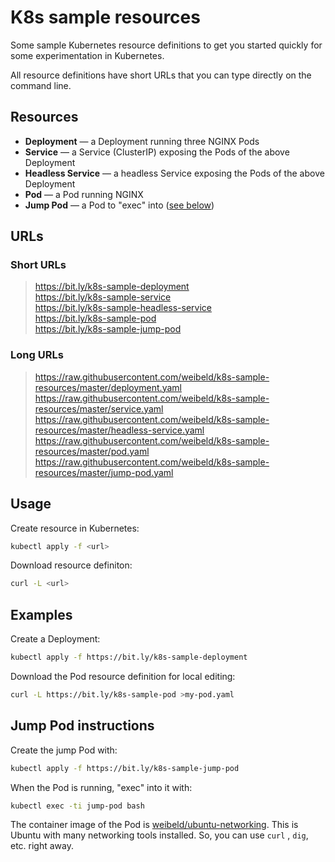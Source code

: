 # K8s sample resources

Some sample Kubernetes resource definitions to get you started quickly for some experimentation in Kubernetes.

All resource definitions have short URLs that you can type directly on the command line.

## Resources

- **Deployment** — a Deployment running three NGINX Pods
- **Service** — a Service (ClusterIP) exposing the Pods of the above Deployment
- **Headless Service** — a headless Service exposing the Pods of the above Deployment
- **Pod** — a Pod running NGINX
- **Jump Pod** — a Pod to "exec" into ([see below](#jump-pod-instructions))

## URLs

### Short URLs

> <https://bit.ly/k8s-sample-deployment><br />
<https://bit.ly/k8s-sample-service><br />
<https://bit.ly/k8s-sample-headless-service><br />
<https://bit.ly/k8s-sample-pod><br />
<https://bit.ly/k8s-sample-jump-pod>

### Long URLs

> <https://raw.githubusercontent.com/weibeld/k8s-sample-resources/master/deployment.yaml><br />
<https://raw.githubusercontent.com/weibeld/k8s-sample-resources/master/service.yaml><br />
<https://raw.githubusercontent.com/weibeld/k8s-sample-resources/master/headless-service.yaml><br />
<https://raw.githubusercontent.com/weibeld/k8s-sample-resources/master/pod.yaml><br />
<https://raw.githubusercontent.com/weibeld/k8s-sample-resources/master/jump-pod.yaml>

## Usage

Create resource in Kubernetes:

```bash
kubectl apply -f <url>
```

Download resource definiton:

```bash
curl -L <url>
```

## Examples

Create a Deployment:

```bash
kubectl apply -f https://bit.ly/k8s-sample-deployment
```

Download the Pod resource definition for local editing:

```bash
curl -L https://bit.ly/k8s-sample-pod >my-pod.yaml
```

## Jump Pod instructions

Create the jump Pod with:

```bash
kubectl apply -f https://bit.ly/k8s-sample-jump-pod
```

When the Pod is running, "exec" into it with:

```bash
kubectl exec -ti jump-pod bash
```

The container image of the Pod is [weibeld/ubuntu-networking](https://github.com/weibeld/docker-ubuntu-networking). This is Ubuntu with many networking tools installed. So, you can use `curl` , `dig`, etc. right away.
